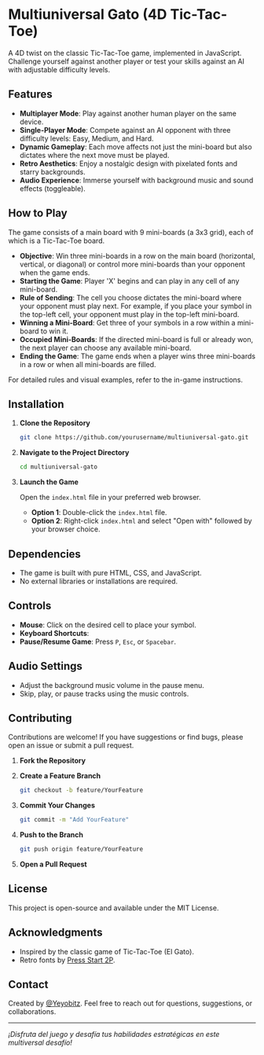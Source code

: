# Multiuniversal Gato (4D Tic-Tac-Toe)

A 4D twist on the classic Tic-Tac-Toe game, implemented in JavaScript. Challenge yourself against another player or test your skills against an AI with adjustable difficulty levels.

## Features

- **Multiplayer Mode**: Play against another human player on the same device.
- **Single-Player Mode**: Compete against an AI opponent with three difficulty levels: Easy, Medium, and Hard.
- **Dynamic Gameplay**: Each move affects not just the mini-board but also dictates where the next move must be played.
- **Retro Aesthetics**: Enjoy a nostalgic design with pixelated fonts and starry backgrounds.
- **Audio Experience**: Immerse yourself with background music and sound effects (toggleable).

## How to Play

The game consists of a main board with 9 mini-boards (a 3x3 grid), each of which is a Tic-Tac-Toe board.

- **Objective**: Win three mini-boards in a row on the main board (horizontal, vertical, or diagonal) or control more mini-boards than your opponent when the game ends.
- **Starting the Game**: Player 'X' begins and can play in any cell of any mini-board.
- **Rule of Sending**: The cell you choose dictates the mini-board where your opponent must play next. For example, if you place your symbol in the top-left cell, your opponent must play in the top-left mini-board.
- **Winning a Mini-Board**: Get three of your symbols in a row within a mini-board to win it.
- **Occupied Mini-Boards**: If the directed mini-board is full or already won, the next player can choose any available mini-board.
- **Ending the Game**: The game ends when a player wins three mini-boards in a row or when all mini-boards are filled.

For detailed rules and visual examples, refer to the in-game instructions.

## Installation

1. **Clone the Repository**

   ```bash
   git clone https://github.com/yourusername/multiuniversal-gato.git
   ```

2. **Navigate to the Project Directory**

   ```bash
   cd multiuniversal-gato
   ```

3. **Launch the Game**

   Open the `index.html` file in your preferred web browser.

   - **Option 1**: Double-click the `index.html` file.
   - **Option 2**: Right-click `index.html` and select "Open with" followed by your browser choice.

## Dependencies

- The game is built with pure HTML, CSS, and JavaScript.
- No external libraries or installations are required.


## Controls

- **Mouse**: Click on the desired cell to place your symbol.
- **Keyboard Shortcuts**:
- **Pause/Resume Game**: Press `P`, `Esc`, or `Spacebar`.

## Audio Settings

- Adjust the background music volume in the pause menu.
- Skip, play, or pause tracks using the music controls.

## Contributing

Contributions are welcome! If you have suggestions or find bugs, please open an issue or submit a pull request.

1. **Fork the Repository**
2. **Create a Feature Branch**

   ```bash
   git checkout -b feature/YourFeature
   ```

3. **Commit Your Changes**

   ```bash
   git commit -m "Add YourFeature"
   ```

4. **Push to the Branch**

   ```bash
   git push origin feature/YourFeature
   ```

5. **Open a Pull Request**

## License

This project is open-source and available under the MIT License.

## Acknowledgments

- Inspired by the classic game of Tic-Tac-Toe (El Gato).
- Retro fonts by [Press Start 2P](https://fonts.google.com/specimen/Press+Start+2P).

## Contact

Created by [@Yeyobitz](https://yeyobitz.dev). Feel free to reach out for questions, suggestions, or collaborations.

---

*¡Disfruta del juego y desafía tus habilidades estratégicas en este multiversal desafío!*